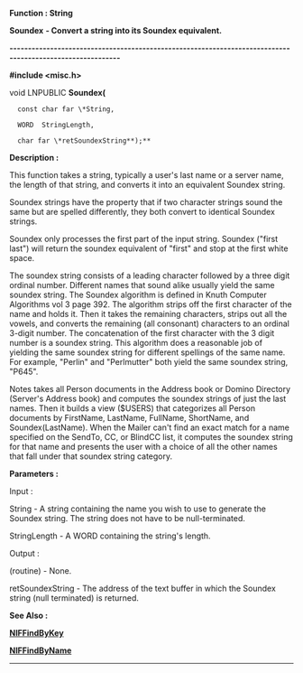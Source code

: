 




<!--
 /\* Font Definitions \*/
 @font-face
 {font-family:"Tms Rmn";
 panose-1:2 2 6 3 4 5 5 2 3 4;}
@font-face
 {font-family:Helv;
 panose-1:2 11 6 4 2 2 2 3 2 4;}
@font-face
 {font-family:"Cambria Math";
 panose-1:2 4 5 3 5 4 6 3 2 4;}
 /\* Style Definitions \*/
 p.MsoNormal, li.MsoNormal, div.MsoNormal
 {margin-top:0cm;
 margin-right:0cm;
 margin-bottom:8.0pt;
 margin-left:0cm;
 line-height:107%;
 font-size:11.0pt;
 font-family:"Calibri",sans-serif;}
.MsoChpDefault
 {font-size:11.0pt;}
.MsoPapDefault
 {margin-bottom:8.0pt;
 line-height:107%;}
 /\* Page Definitions \*/
 @page WordSection1
 {size:612.0pt 792.0pt;
 margin:72.0pt 72.0pt 72.0pt 72.0pt;}
div.WordSection1
 {page:WordSection1;}
-->




 


**Function : String**



**Soundex** **- Convert a
string into its Soundex equivalent.**


**----------------------------------------------------------------------------------------------------------**



**#include <misc.h>**



void
LNPUBLIC **Soundex(**  

      const char far \*String,  

      WORD  StringLength,  

      char far \*retSoundexString**);**



**Description :**



This
function takes a string, typically a user's last name or a server name, the
length of that string, and converts it into an equivalent Soundex string.  

  

Soundex strings have the property that if two character strings sound the same
but are spelled differently, they both convert to identical Soundex strings.    

  

Soundex only processes the first part of the input string. Soundex ("first
last") will return the soundex equivalent of "first" and stop at
the first white space.   

  

The soundex string consists of a leading character followed by a three digit
ordinal number.  Different names that sound alike usually yield the same
soundex string.  The Soundex algorithm is defined in Knuth Computer Algorithms
vol 3 page 392.  The algorithm strips off the first character of the name and
holds it.  Then it takes the remaining characters, strips out all the vowels,
and converts the remaining (all consonant) characters to an ordinal 3-digit
number.  The concatenation of the first character with the 3 digit number is a
soundex string.  This algorithm does a reasonable job of yielding the same
soundex string for different spellings of the same name.  For example,
"Perlin" and "Perlmutter" both yield the same soundex
string, "P645".  

  

Notes takes all Person documents in the Address book or Domino Directory
(Server's Address book) and computes the soundex strings of just the last
names. Then it builds a view ($USERS) that categorizes all Person documents by
FirstName, LastName, FullName, ShortName, and Soundex(LastName).  When the 
Mailer can't find an exact match for a name specified on the SendTo, CC, or
BlindCC list, it computes the soundex string for that name and presents the
user with a choice of all the other names that fall under that soundex string
category.


 


**Parameters :**



Input :  

String  -  A string containing the name you wish to use to generate the Soundex
string.  The string does not have to be null-terminated.  

  

StringLength  -  A WORD containing the string's length.  

  




Output :  

(routine)  -  None.  

  

  

retSoundexString  -  The address of the text buffer in which the Soundex string
(null terminated) is returned.  

  




 **See Also :**


**[NIFFindByKey](NIFFindByKey.md)**


**[NIFFindByName](NIFFindByName.md)**



----------------------------------------------------------------------------------------------------------


 





